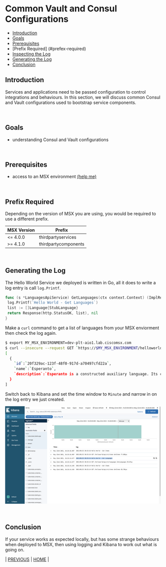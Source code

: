 # Common Vault and Consul Configurations

* [Introduction](#introduction)
* [Goals](#goals)
* [Prerequisites](#prerequisites)
* [Prefix Required] (#prefex-required)
* [Inspecting the Log](#inspecting-the-log)
* [Generating the Log](#generating-the-log)
* [Conclusion](#conclusion)

## Introduction

Services and applications need to be passed configuration to control integrations and behaviours. In this section, we will discuss common Consul and Vault configurations used to bootstrap service components.

<br>

## Goals

* understanding Consul and Vault configurations

<br>

## Prerequisites

* access to an MSX environment [(help me)](../01-msx-developer-program-basics/02-getting-access-to-an-msx-environment.md)

<br>

## Prefix Required

Depending on the version of MSX you are using, you would be required to use a different prefix.

| MSX Version | Prefix               |
|-------------|----------------------|
| <= 4.0.0    | thirdpartyservices   |
| >= 4.1.0    | thirdpartycomponents |

<br>

## Generating the Log

The Hello World Service we deployed is written in Go, all it does to write a log entry is call `log.Printf`.

```go
func (s *LanguagesApiService) GetLanguages(ctx context.Context) (ImplResponse, error) {
 log.Printf(`Hello World - Get Languages`)
 list := []Language{StubLanguage}
 return Response(http.StatusOK, list), nil
}
```

Make a `curl` command to get a list of languages from your MSX enviorment then check the log again.

```bash
$ export MY_MSX_ENVIRONMENT=dev-plt-aio1.lab.ciscomsx.com
$ curl --insecure --request GET `https://$MY_MSX_ENVIRONMENT/helloworld/api/v1/languages`
[
  {
    `id`:`20f329ac-123f-48f0-917d-a70497cfd22a`,
    `name`:`Esperanto`,
    `description`:`Esperanto is a constructed auxiliary language. Its creator was L. L. Zamenhof, a Polish eye doctor.`
  }
]
```

Switch back to Kibana and set the time window to `Minute` and narrow in on the log entry we just created.

![](images/using-kibana-7.png)

<br>

## Conclusion

If your service works as expected locally, but has some strange behaviours when deployed to MSX, then using logging and Kibana to work out what is going on.

| [PREVIOUS](09-troubleshooting-services.md) | [HOME](../index.md#msx-component-manager) |
